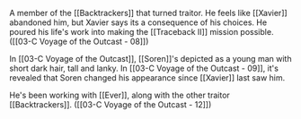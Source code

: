A member of the [[Backtrackers]] that turned traitor. He feels like [[Xavier]] abandoned him, but Xavier says its a consequence of his choices. He poured his life's work into making the [[Traceback II]] mission possible. ([[03-C Voyage of the Outcast - 08]])
 
In [[03-C Voyage of the Outcast]], [[Soren]]'s depicted as a young man with short dark hair, tall and lanky. In [[03-C Voyage of the Outcast - 09]], it's revealed that Soren changed his appearance since [[Xavier]] last saw him.

He's been working with [[Ever]], along with the other traitor [[Backtrackers]]. ([[03-C Voyage of the Outcast - 12]])